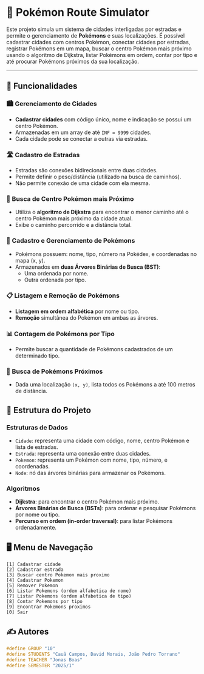 # 🧭 Pokémon Route Simulator

Este projeto simula um sistema de cidades interligadas por estradas e permite o gerenciamento de **Pokémons** e suas localizações. É possível cadastrar cidades com centros Pokémon, conectar cidades por estradas, registrar Pokémons em um mapa, buscar o centro Pokémon mais próximo usando o algoritmo de Dijkstra, listar Pokémons em ordem, contar por tipo e até procurar Pokémons próximos da sua localização.

---

## 📌 Funcionalidades

### 🏙️ Gerenciamento de Cidades
- **Cadastrar cidades** com código único, nome e indicação se possui um centro Pokémon.
- Armazenadas em um array de até `INF = 9999` cidades.
- Cada cidade pode se conectar a outras via estradas.

### 🛣️ Cadastro de Estradas
- Estradas são conexões bidirecionais entre duas cidades.
- Permite definir o peso/distância (utilizado na busca de caminhos).
- Não permite conexão de uma cidade com ela mesma.

### 🧭 Busca de Centro Pokémon mais Próximo
- Utiliza o **algoritmo de Dijkstra** para encontrar o menor caminho até o centro Pokémon mais próximo da cidade atual.
- Exibe o caminho percorrido e a distância total.

### 🔺 Cadastro e Gerenciamento de Pokémons
- Pokémons possuem: nome, tipo, número na Pokédex, e coordenadas no mapa (x, y).
- Armazenados em **duas Árvores Binárias de Busca (BST)**:
  - Uma ordenada por nome.
  - Outra ordenada por tipo.

### 📋 Listagem e Remoção de Pokémons
- **Listagem em ordem alfabética** por nome ou tipo.
- **Remoção** simultânea do Pokémon em ambas as árvores.

### 📊 Contagem de Pokémons por Tipo
- Permite buscar a quantidade de Pokémons cadastrados de um determinado tipo.

### 📍 Busca de Pokémons Próximos
- Dada uma localização `(x, y)`, lista todos os Pokémons a até 100 metros de distância.

## 🔧 Estrutura do Projeto

### Estruturas de Dados
- `Cidade`: representa uma cidade com código, nome, centro Pokémon e lista de estradas.
- `Estrada`: representa uma conexão entre duas cidades.
- `Pokemon`: representa um Pokémon com nome, tipo, número, e coordenadas.
- `Node`: nó das árvores binárias para armazenar os Pokémons.

### Algoritmos
- **Dijkstra**: para encontrar o centro Pokémon mais próximo.
- **Árvores Binárias de Busca (BSTs)**: para ordenar e pesquisar Pokémons por nome ou tipo.
- **Percurso em ordem (in-order traversal)**: para listar Pokémons ordenadamente.

## 🖥️ Menu de Navegação

```
[1] Cadastrar cidade
[2] Cadastrar estrada
[3] Buscar centro Pokemon mais proximo
[4] Cadastrar Pokemon
[5] Remover Pokemon
[6] Listar Pokemons (ordem alfabetica de nome)
[7] Listar Pokemons (ordem alfabetica de tipo)
[8] Contar Pokemons por tipo
[9] Encontrar Pokemons proximos
[0] Sair
```


## ✍️ Autores

```cpp
#define GROUP "10"
#define STUDENTS "Cauã Campos, David Morais, João Pedro Torrano"
#define TEACHER "Jonas Boas"
#define SEMESTER "2025/1"
```